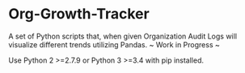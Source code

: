 # Org-Growth-Tracker
A set of Python scripts that, when given Organization Audit Logs will visualize different trends utilizing Pandas. ~ Work in Progress ~


Use Python 2 >=2.7.9 or Python 3 >=3.4 with pip installed.
